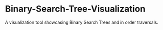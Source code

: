 # Binary-Search-Tree-Visualization
A visualization tool showcasing Binary Search Trees and in order traversals.
